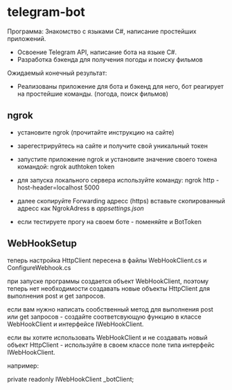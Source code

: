 # telegram-bot

Программа: 
Знакомство с языками C#, написание простейших приложений.  
- Освоение Telegram API, написание бота на языке C#. 
- Разработка бэкенда для получения погоды и поиску фильмов

Ожидаемый конечный результат:
- Реализованы приложение для бота и бэкенд для него, бот реагирует на простейшие команды. (погода, поиск фильмов)

## ngrok

- установите ngrok (прочитайте инструкцию на сайте)
- зарегестрируйтесь на сайте и получите свой уникальный токен
- запустите приложение ngrok и установите значение своего токена командой:
ngrok authtoken token

- для запуска локального сервера используйте команду:
ngrok http -host-header=localhost 5000

- далее скопируйте Forwarding адресс (https)
вставьте скопированный адресс как NgrokAdress в *appsettings.json*

- если тестируете прогу на своем боте - поменяйте и BotToken

## WebHookSetup

теперь настройка HttpClient пересена в файлы WebHookClient.cs и ConfigureWebhook.cs

при запуске программы создается объект WebHookClient, поэтому теперь нет необходимости создавать новые объекты HttpClient для выполнения post и get запросов.

если вам нужно написать сообственный метод для выполнения post или get запросов - создайте соответсвующую функцию в классе WebHookClient и интерфейсе IWebHookClient.

если вы хотите использовать WebHookClient и не создавать новый объект HttpClient - используйте в своем классе поле типа интерфейс IWebHookClient.

например:

private readonly IWebHookClient _botClient;
